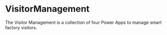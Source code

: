 # VisitorManagement
The Visitor Management is a collection of four Power Apps to manage smart factory visitors.
